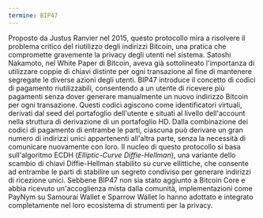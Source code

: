 ```yaml
---
termine: BIP47
---
```


Proposto da Justus Ranvier nel 2015, questo protocollo mira a risolvere il problema critico del riutilizzo degli indirizzi Bitcoin, una pratica che compromette gravemente la privacy degli utenti nel sistema. Satoshi Nakamoto, nel White Paper di Bitcoin, aveva già sottolineato l'importanza di utilizzare coppie di chiavi distinte per ogni transazione al fine di mantenere segregate le diverse azioni degli utenti. BIP47 introduce il concetto di codici di pagamento riutilizzabili, consentendo a un utente di ricevere più pagamenti senza dover generare manualmente un nuovo indirizzo Bitcoin per ogni transazione. Questi codici agiscono come identificatori virtuali, derivati dal seed del portafoglio dell'utente e situati al livello dell'account nella struttura di derivazione di un portafoglio HD. Dalla combinazione dei codici di pagamento di entrambe le parti, ciascuna può derivare un gran numero di indirizzi unici appartenenti all'altra parte, senza la necessità di comunicare nuovamente con loro. Il nucleo di questo protocollo si basa sull'algoritmo ECDH (*Elliptic-Curve Diffie-Hellman*), una variante dello scambio di chiavi Diffie-Hellman stabilito su curve ellittiche, che consente ad entrambe le parti di stabilire un segreto condiviso per generare indirizzi di ricezione unici. Sebbene BIP47 non sia stato aggiunto a Bitcoin Core e abbia ricevuto un'accoglienza mista dalla comunità, implementazioni come PayNym su Samourai Wallet e Sparrow Wallet lo hanno adottato e integrato completamente nel loro ecosistema di strumenti per la privacy.